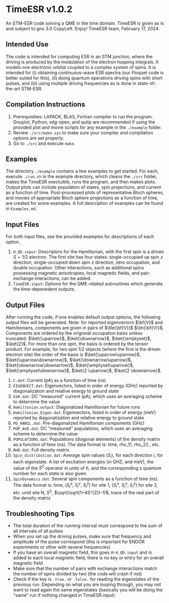 # TimeESR v1.0.2
An STM-ESR code solving a QME in the time domain. TimeESR is given as is and subject to gnu 3.0 CopyLeft. 
Enjoy! TimeESR team, February 17, 2024.

## Intended Use
The code is intended for computing ESR in an STM junction, where the driving is produced by the modulation of the electron hopping integrals. It models one electronic orbital coupled to a complex system of spins. It is intended for (i) obtaining continuous-wave ESR spectra (our Floquet code is better suited for this), (ii) doing quantum operations driving spins with short pulses, and (iii) using multiple driving frequencies as is done in state-of-the-art STM-ESR.

## Compilation Instructions
1. Prerequisities: LAPACK, BLAS, Fortran compiler to run the program. Gnuplot, Python, xdg-open, and qutip are recommended if using the provided plot and movie scripts for any example in the `./example` folder. 
2. Review `./src/make.sys` to make sure your compiler and compilation options are set properly. 
3. Go to `./src` and execute `make`.

## Examples
The directory `./example` contains a few examples to get started. For each, execute `./run.sh` in the example directory, which cleans the `./src` folder, makes the TimeESR exectuible, runs the program, and then makes plots. Output plots can include population of states, spin projections, and current as a function of time. Post-processed plots of representative Bloch spheres, and movies of appropriate Bloch sphere projections as a function of time, are created for some examples. A full description of examples can be found in `Examples.md`.

## Input Files
For both input files, see the provided examples for descriptions of each option.
1. `H_QD.input`: Descriptors for the Hamiltonian, with the first spin is a driven $S=1/2$ electron. The first site has four states: single-occupied up spin $z$ direction, single-occupied down spin $z$ direction, zero occupation, and double occupation. Other interactions, such as additional spins possessing magnetic anisotropies, local magnetic fields, and pair-exchange interactions, can be added.
2. `TimeESR.input`: Options for the QME-related subroutines which generate the time-depenedent outputs.

## Output Files
After running the code, if one enables default output options, the following output files will be generated. 
Note: for reported eigenvectors $\bf{V}$ and Hamiltonians, components are given in pairs of $\Re(\bf{V})$ $\Im(\bf{V})$. Components are ordered by the origional occupation basis unless truncated: $\ket{\uparrow}$, $\ket{\downarrow}$, $\ket{\emptyset}$, $\ket{2}$. For more than one spin, the basis is ordered by the tensor product. For example, for two spin 1/2 objects (where the first is the driven electron site) the order of the basis is $\ket{\uparrow\uparrow}$, $\ket{\uparrow\downarrow}$, $\ket{\downarrow\uparrow}$, $\ket{\downarrow\downarrow}$, $\ket{\emptyset\uparrow}$, $\ket{\emptyset\downarrow}$, $\ket{2 \uparrow}$, $\ket{2 \downarrow}$.
1. `C.dat`: Current (pA) as a function of time (ns)
2. `EIGENVECT.dat`: Eigenvectors, listed in order of energy (GHz) reported by diagonalization and relative energy to ground state
3. `ESR.dat`: DC "measured" current (pA), which uses an averaging scheme to determine the value
4. `Hamiltonian.output`: Diagonalized Hamiltonian for future runs
5. `Hamiltonian_Eigen.dat`: Eigenvectors, listed in order of energy (meV) reported by diagonalization and relative energy to ground state
6. `PD_HAMIL.dat`: Pre-diagonalized Hamiltonian components (GHz)
7. `POP_AVE.dat`: DC "measured" populations, which uses an averaging scheme to determine the value
8. `POPULATIONS.dat`: Populations (diagonal elements) of the density matrix as a function of time (ns). The data format is: time, rho_11, rho_22., etc.
9. `RHO.dat`: Full density matrix
10. `Spin_distribution.dat`: Average spin values $\langle S_i \rangle$, for each direction $i$, for each eigenstate. A list of excitation energies (in GHZ, and meV), the value of the $S^2$ operator in units of $\hbar$, and the corresponding s quantum number for each state is also given.
11. `SpinDynamics.dat`: Several spin components as a function of time (ns). The data format is: time, ($S^x_i$, $S^y_i$, $S^z_i$) for site 1, ($S^x_i$, $S^y_i$, $S^z_i$) for site 2, etc. until site N, $S^{2}$, $\sqrt(\sqrt(1+4S^{2})-1)$, trace of the real part of the density matrix

## Troubleshooting Tips
- The total duration of the running interval must correspond to the sum of all intervals of all pulses
- When you set up the driving pulses, make sure that frequency and amplitude of the pulse correspond (this is important for ENDOR experiments or other with several frequencies)
- If you have an overall magnetic field, this goes in `H_QD.input` and is added to each local magnetic field, there is no key or entry for an overall magnetic field
- Make sure that the number of pairs with exchange interactions match the number of spins divided by two (the code will crash if not)
- Check if the key is `.true.` or `.false.` for reading the eigenstates of the previous run. Depending on what you are looping through, you may not want to read again the same eigenstates (basically you will be doing the "same" run if nothing changed in TimeESR.input)
